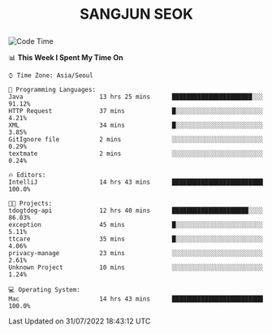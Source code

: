 <h1>
 <p align="center">
   SANGJUN SEOK
 </p>
</h1>

<!--START_SECTION:waka-->
![Code Time](http://img.shields.io/badge/Code%20Time-0%20secs-blue)

📊 **This Week I Spent My Time On** 

```text
⌚︎ Time Zone: Asia/Seoul

💬 Programming Languages: 
Java                     13 hrs 25 mins      ██████████████████████░░░   91.12% 
HTTP Request             37 mins             █░░░░░░░░░░░░░░░░░░░░░░░░   4.21% 
XML                      34 mins             █░░░░░░░░░░░░░░░░░░░░░░░░   3.85% 
GitIgnore file           2 mins              ░░░░░░░░░░░░░░░░░░░░░░░░░   0.29% 
textmate                 2 mins              ░░░░░░░░░░░░░░░░░░░░░░░░░   0.24%

🔥 Editors: 
IntelliJ                 14 hrs 43 mins      █████████████████████████   100.0%

🐱‍💻 Projects: 
tdogtdog-api             12 hrs 40 mins      █████████████████████░░░░   86.03% 
exception                45 mins             █░░░░░░░░░░░░░░░░░░░░░░░░   5.11% 
ttcare                   35 mins             █░░░░░░░░░░░░░░░░░░░░░░░░   4.06% 
privacy-manage           23 mins             ░░░░░░░░░░░░░░░░░░░░░░░░░   2.61% 
Unknown Project          10 mins             ░░░░░░░░░░░░░░░░░░░░░░░░░   1.24%

💻 Operating System: 
Mac                      14 hrs 43 mins      █████████████████████████   100.0%

```


 Last Updated on 31/07/2022 18:43:12 UTC
<!--END_SECTION:waka-->
